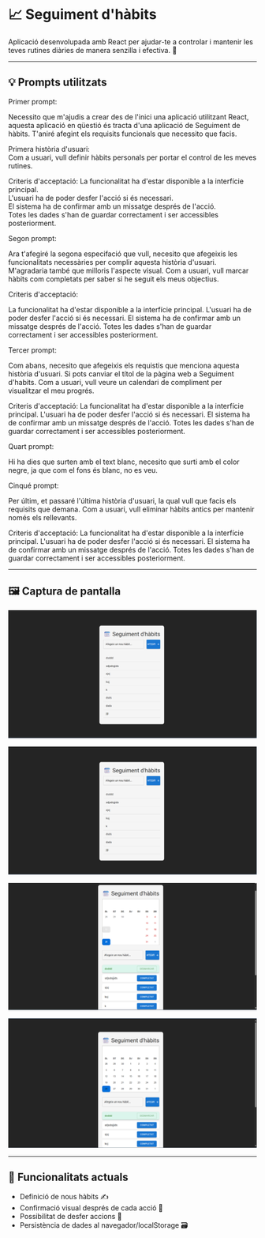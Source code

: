 # 📈 Seguiment d'hàbits

Aplicació desenvolupada amb React per ajudar-te a controlar i mantenir les teves rutines diàries de manera senzilla i efectiva. 🎯

---

## 💡 Prompts utilitzats

Primer prompt:


Necessito que m'ajudis a crear des de l'inici una aplicació utilitzant React, aquesta aplicació en qüestió és tracta d'una aplicació de Seguiment de hàbits. T'aniré afegint els requisits funcionals que necessito que facis.  

Primera història d'usuari:  
Com a usuari, vull definir hàbits personals per portar el control de les meves rutines.

Criteris d'acceptació:
La funcionalitat ha d'estar disponible a la interfície principal.  
L'usuari ha de poder desfer l'acció si és necessari.  
El sistema ha de confirmar amb un missatge després de l'acció.  
Totes les dades s'han de guardar correctament i ser accessibles posteriorment.

Segon prompt:


Ara t'afegiré la segona especifació que vull, necesito que afegeixis les funcionalitats necessàries per complir aquesta història d'usuari. M'agradaria també que milloris l'aspecte visual.
Com a usuari, vull marcar hàbits com completats per saber si he seguit els meus objectius.

Criteris d'acceptació:  


La funcionalitat ha d'estar disponible a la interfície principal.
L'usuari ha de poder desfer l'acció si és necessari.
El sistema ha de confirmar amb un missatge després de l'acció.
Totes les dades s'han de guardar correctament i ser accessibles posteriorment.

Tercer prompt:


Com abans, necesito que afegeixis els requistis que menciona aquesta història d'usuari. Si pots canviar el títol de la pàgina web a Seguiment d'habits. Com a usuari, vull veure un calendari de compliment per visualitzar el meu progrés.

Criteris d'acceptació:
La funcionalitat ha d'estar disponible a la interfície principal.
L'usuari ha de poder desfer l'acció si és necessari.
El sistema ha de confirmar amb un missatge després de l'acció.
Totes les dades s'han de guardar correctament i ser accessibles posteriorment.

Quart prompt:


Hi ha dies que surten amb el text blanc, necesito que surti amb el color negre, ja que com el fons és blanc, no es veu.


Cinqué prompt:


Per últim, et passaré l'última història d'usuari, la qual vull que facis els requisits que demana.
Com a usuari, vull eliminar hàbits antics per mantenir només els rellevants.

Criteris d'acceptació:
La funcionalitat ha d'estar disponible a la interfície principal.
L'usuari ha de poder desfer l'acció si és necessari.
El sistema ha de confirmar amb un missatge després de l'acció.
Totes les dades s'han de guardar correctament i ser accessibles posteriorment.

---

## 🖼️ Captura de pantalla


![Texto alternativo](https://raw.githubusercontent.com/cintacarotg/Seguiment-d-habits/refs/heads/main/captures/1.png)

![Texto alternativo](https://raw.githubusercontent.com/cintacarotg/Seguiment-d-habits/refs/heads/main/captures/2.png)

![Texto alternativo](https://raw.githubusercontent.com/cintacarotg/Seguiment-d-habits/refs/heads/main/captures/3.png)

![Texto alternativo](https://raw.githubusercontent.com/cintacarotg/Seguiment-d-habits/refs/heads/main/captures/4.png)


---

## 🚀 Funcionalitats actuals

- Definició de nous hàbits ✍️  
- Confirmació visual després de cada acció 💬  
- Possibilitat de desfer accions 🚫  
- Persistència de dades al navegador/localStorage 🗃️  

